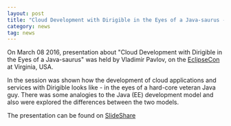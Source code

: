 ```yaml
---
layout: post
title: "Cloud Development with Dirigible in the Eyes of a Java-saurus - Presentation"
category: news
tag: news
---
```


On March 08 2016, presentation about "Cloud Development with Dirigible in the Eyes of a Java-saurus" was held by Vladimir Pavlov, on the [EclipseCon](https://www.eclipsecon.org/na2016/session/cloud-development-dirigible-eyes-java-saurus) at Virginia, USA.

In the session was shown how the development of cloud applications and services with Dirigible looks like - in the eyes of a hard-core veteran Java guy. There was some analogies to the Java (EE) development model and also were explored the differences between the two models.

The presentation can be found on [SlideShare](http://www.slideshare.net/vkpavlov/cloud-development-with-dirigible-in-the-eyes-of-a-javasaurus)